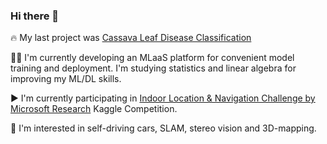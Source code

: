 ### Hi there 👋

🔥 My last project was [Cassava Leaf Disease Classification](https://github.com/t0efL/Cassava-Leaf-Disease-Classification)


👨‍💻 I'm currently developing an MLaaS platform for convenient model training and deployment. I'm studying statistics and linear algebra for improving my ML/DL skills.  


▶️ I'm currently participating in [Indoor Location & Navigation Challenge by Microsoft Research](https://www.kaggle.com/c/indoor-location-navigation) Kaggle Competition.  


🚗 I'm interested in self-driving cars, SLAM, stereo vision and 3D-mapping.  


